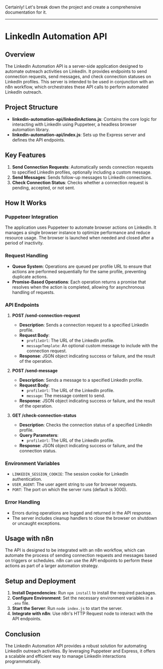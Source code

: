 Certainly! Let's break down the project and create a comprehensive documentation for it.

---

# LinkedIn Automation API

## Overview

The LinkedIn Automation API is a server-side application designed to automate outreach activities on LinkedIn. It provides endpoints to send connection requests, send messages, and check connection statuses on LinkedIn profiles. This server is intended to be used in conjunction with an n8n workflow, which orchestrates these API calls to perform automated LinkedIn outreach.

## Project Structure

- **linkedin-automation-api/linkedinActions.js**: Contains the core logic for interacting with LinkedIn using Puppeteer, a headless browser automation library.
- **linkedin-automation-api/index.js**: Sets up the Express server and defines the API endpoints.

## Key Features

1. **Send Connection Requests**: Automatically sends connection requests to specified LinkedIn profiles, optionally including a custom message.
2. **Send Messages**: Sends follow-up messages to LinkedIn connections.
3. **Check Connection Status**: Checks whether a connection request is pending, accepted, or not sent.

## How It Works

### Puppeteer Integration

The application uses Puppeteer to automate browser actions on LinkedIn. It manages a single browser instance to optimize performance and reduce resource usage. The browser is launched when needed and closed after a period of inactivity.

### Request Handling

- **Queue System**: Operations are queued per profile URL to ensure that actions are performed sequentially for the same profile, preventing duplicate actions.
- **Promise-Based Operations**: Each operation returns a promise that resolves when the action is completed, allowing for asynchronous handling of requests.

### API Endpoints

1. **POST /send-connection-request**
   - **Description**: Sends a connection request to a specified LinkedIn profile.
   - **Request Body**:
     - `profileUrl`: The URL of the LinkedIn profile.
     - `messageTemplate`: An optional custom message to include with the connection request.
   - **Response**: JSON object indicating success or failure, and the result of the operation.

2. **POST /send-message**
   - **Description**: Sends a message to a specified LinkedIn profile.
   - **Request Body**:
     - `profileUrl`: The URL of the LinkedIn profile.
     - `message`: The message content to send.
   - **Response**: JSON object indicating success or failure, and the result of the operation.

3. **GET /check-connection-status**
   - **Description**: Checks the connection status of a specified LinkedIn profile.
   - **Query Parameters**:
     - `profileUrl`: The URL of the LinkedIn profile.
   - **Response**: JSON object indicating success or failure, and the connection status.

### Environment Variables

- `LINKEDIN_SESSION_COOKIE`: The session cookie for LinkedIn authentication.
- `USER_AGENT`: The user agent string to use for browser requests.
- `PORT`: The port on which the server runs (default is 3000).

### Error Handling

- Errors during operations are logged and returned in the API response.
- The server includes cleanup handlers to close the browser on shutdown or uncaught exceptions.

## Usage with n8n

The API is designed to be integrated with an n8n workflow, which can automate the process of sending connection requests and messages based on triggers or schedules. n8n can use the API endpoints to perform these actions as part of a larger automation strategy.

## Setup and Deployment

1. **Install Dependencies**: Run `npm install` to install the required packages.
2. **Configure Environment**: Set the necessary environment variables in a `.env` file.
3. **Start the Server**: Run `node index.js` to start the server.
4. **Integrate with n8n**: Use n8n's HTTP Request node to interact with the API endpoints.

## Conclusion

The LinkedIn Automation API provides a robust solution for automating LinkedIn outreach activities. By leveraging Puppeteer and Express, it offers a scalable and efficient way to manage LinkedIn interactions programmatically.
